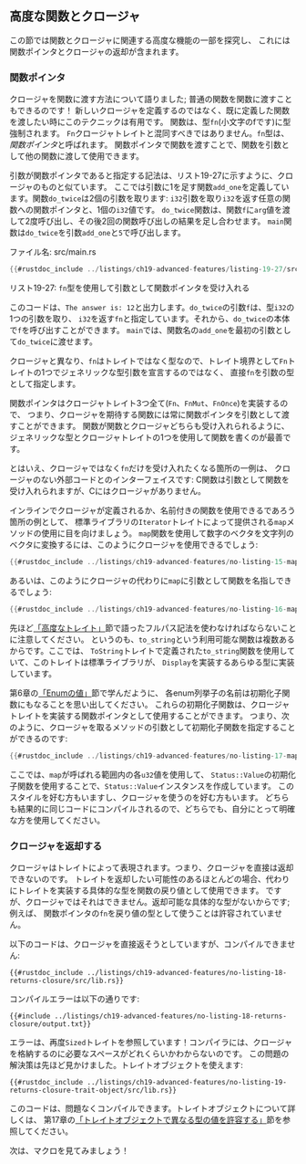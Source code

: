<!--
## Advanced Functions and Closures
-->

## 高度な関数とクロージャ

<!--
This section explores some advanced features related to functions and closures,
including function pointers and returning closures.
-->

この節では関数とクロージャに関連する高度な機能の一部を探究し、
これには関数ポインタとクロージャの返却が含まれます。

<!--
### Function Pointers
-->

### 関数ポインタ

<!--
We’ve talked about how to pass closures to functions; you can also pass regular
functions to functions! This technique is useful when you want to pass a
function you’ve already defined rather than defining a new closure. Functions
coerce to the type `fn` (with a lowercase f), not to be confused with the `Fn`
closure trait. The `fn` type is called a *function pointer*. Passing functions
with function pointers will allow you to use functions as arguments to other
functions.
-->

クロージャを関数に渡す方法について語りました; 普通の関数を関数に渡すこともできるのです！
新しいクロージャを定義するのではなく、既に定義した関数を渡したい時にこのテクニックは有用です。
関数は、型`fn`(小文字のfです)に型強制されます。
`Fn`クロージャトレイトと混同すべきではありません。`fn`型は、*関数ポインタ*と呼ばれます。
関数ポインタで関数を渡すことで、関数を引数として他の関数に渡して使用できます。

<!--
The syntax for specifying that a parameter is a function pointer is similar to
that of closures, as shown in Listing 19-27, where we’ve defined a function
`add_one` that adds one to its parameter. The function `do_twice` takes two
parameters: a function pointer to any function that takes an `i32` parameter
and returns an `i32`, and one `i32` value. The `do_twice` function calls the
function `f` twice, passing it the `arg` value, then adds the two function call
results together. The `main` function calls `do_twice` with the arguments
`add_one` and `5`.
-->


引数が関数ポインタであると指定する記法は、リスト19-27に示すように、クロージャのものと似ています。
ここでは引数に1を足す関数`add_one`を定義しています。関数`do_twice`は2個の引数を取ります:
`i32`引数を取り`i32`を返す任意の関数への関数ポインタと、1個の`i32`値です。
`do_twice`関数は、関数`f`に`arg`値を渡して2度呼び出し、その後2回の関数呼び出しの結果を足し合わせます。
`main`関数は`do_twice`を引数`add_one`と`5`で呼び出します。

<!--
<span class="filename">Filename: src/main.rs</span>
-->

<span class="filename">ファイル名: src/main.rs</span>

```rust
{{#rustdoc_include ../listings/ch19-advanced-features/listing-19-27/src/main.rs}}
```

<!--
<span class="caption">Listing 19-27: Using the `fn` type to accept a function
pointer as an argument</span>
-->

<span class="caption">リスト19-27: `fn`型を使用して引数として関数ポインタを受け入れる</span>

<!--
This code prints `The answer is: 12`. We specify that the parameter `f` in
`do_twice` is an `fn` that takes one parameter of type `i32` and returns an
`i32`. We can then call `f` in the body of `do_twice`. In `main`, we can pass
the function name `add_one` as the first argument to `do_twice`.
-->

このコードは、`The answer is: 12`と出力します。`do_twice`の引数`f`は、型`i32`の1つの引数を取り、
`i32`を返す`fn`と指定しています。それから、`do_twice`の本体で`f`を呼び出すことができます。
`main`では、関数名の`add_one`を最初の引数として`do_twice`に渡せます。

<!--
Unlike closures, `fn` is a type rather than a trait, so we specify `fn` as the
parameter type directly rather than declaring a generic type parameter with one
of the `Fn` traits as a trait bound.
-->

クロージャと異なり、`fn`はトレイトではなく型なので、トレイト境界として`Fn`トレイトの1つでジェネリックな型引数を宣言するのではなく、
直接`fn`を引数の型として指定します。

<!--
Function pointers implement all three of the closure traits (`Fn`, `FnMut`, and
`FnOnce`), meaning you can always pass a function pointer as an argument for a
function that expects a closure. It’s best to write functions using a generic
type and one of the closure traits so your functions can accept either
functions or closures.
-->

関数ポインタはクロージャトレイト3つ全て(`Fn`、`FnMut`、`FnOnce`)を実装するので、
つまり、クロージャを期待する関数には常に関数ポインタを引数として渡すことができます。
関数が関数とクロージャどちらも受け入れられるように、
ジェネリックな型とクロージャトレイトの1つを使用して関数を書くのが最善です。

<!--
That said, one example of where you would want to only accept `fn` and not
closures is when interfacing with external code that doesn’t have closures: C
functions can accept functions as arguments, but C doesn’t have closures.
-->

とはいえ、クロージャではなく`fn`だけを受け入れたくなる箇所の一例は、
クロージャのない外部コードとのインターフェイスです:
C関数は引数として関数を受け入れられますが、Cにはクロージャがありません。

<!--
couldだが、でしょうでは文を続けられないので、できるであろうにしている
-->

<!--
As an example of where you could use either a closure defined inline or a named
function, let’s look at a use of the `map` method provided by the `Iterator`
trait in the standard library. To use the `map` function to turn a vector of
numbers into a vector of strings, we could use a closure, like this:
-->

インラインでクロージャが定義されるか、名前付きの関数を使用できるであろう箇所の例として、
標準ライブラリの`Iterator`トレイトによって提供される`map`メソッドの使用に目を向けましょう。
`map`関数を使用して数字のベクタを文字列のベクタに変換するには、このようにクロージャを使用できるでしょう:

```rust
{{#rustdoc_include ../listings/ch19-advanced-features/no-listing-15-map-closure/src/main.rs:here}}
```

<!--
Or we could name a function as the argument to `map` instead of the closure,
like this:
-->

あるいは、このようにクロージャの代わりに`map`に引数として関数を名指しできるでしょう:

```rust
{{#rustdoc_include ../listings/ch19-advanced-features/no-listing-16-map-function/src/main.rs:here}}
```

<!--
Note that we must use the fully qualified syntax that we talked about earlier
in the [“Advanced Traits”][advanced-traits] section because
there are multiple functions available named `to_string`. Here, we’re using the
`to_string` function defined in the `ToString` trait, which the standard
library has implemented for any type that implements `Display`.
-->

先ほど[「高度なトレイト」][advanced-traits]節で語ったフルパス記法を使わなければならないことに注意してください。
というのも、`to_string`という利用可能な関数は複数あるからです。ここでは、
`ToString`トレイトで定義された`to_string`関数を使用していて、このトレイトは標準ライブラリが、
`Display`を実装するあらゆる型に実装しています。

<!--
Recall from the [“Enum values”][enum-values] section of Chapter
6 that the name of each enum variant that we define also becomes an initializer
function. We can use these initializer functions as function pointers that
implement the closure traits, which means we can specify the initializer
functions as arguments for methods that take closures, like so:
-->

第6章の[「Enumの値」][enum-values]節で学んだように、
各enum列挙子の名前は初期化子関数にもなることを思い出してください。
これらの初期化子関数は、クロージャトレイトを実装する関数ポインタとして使用することができます。
つまり、次のように、クロージャを取るメソッドの引数として初期化子関数を指定することができるのです:

```rust
{{#rustdoc_include ../listings/ch19-advanced-features/no-listing-17-map-initializer/src/main.rs:here}}
```

<!--
Here we create `Status::Value` instances using each `u32` value in the range
that `map` is called on by using the initializer function of `Status::Value`.
Some people prefer this style, and some people prefer to use closures. They
compile to the same code, so use whichever style is clearer to you.
-->

ここでは、`map`が呼ばれる範囲内の各`u32`値を使用して、
`Status::Value`の初期化子関数を使用することで、`Status::Value`インスタンスを作成しています。
このスタイルを好む方もいますし、クロージャを使うのを好む方もいます。
どちらも結果的に同じコードにコンパイルされるので、どちらでも、自分にとって明確な方を使用してください。

<!--
### Returning Closures
-->

### クロージャを返却する

<!--
Closures are represented by traits, which means you can’t return closures
directly. In most cases where you might want to return a trait, you can instead
use the concrete type that implements the trait as the return value of the
function. However, you can’t do that with closures because they don’t have a
concrete type that is returnable; you’re not allowed to use the function
pointer `fn` as a return type, for example.
-->

クロージャはトレイトによって表現されます。つまり、クロージャを直接は返却できないのです。
トレイトを返却したい可能性のあるほとんどの場合、代わりにトレイトを実装する具体的な型を関数の戻り値として使用できます。
ですが、クロージャではそれはできません。返却可能な具体的な型がないからです; 例えば、
関数ポインタの`fn`を戻り値の型として使うことは許容されていません。

<!--
The following code tries to return a closure directly, but it won’t compile:
-->

以下のコードは、クロージャを直接返そうとしていますが、コンパイルできません:

```rust,ignore,does_not_compile
{{#rustdoc_include ../listings/ch19-advanced-features/no-listing-18-returns-closure/src/lib.rs}}
```

<!--
The compiler error is as follows:
-->

コンパイルエラーは以下の通りです:

```console
{{#include ../listings/ch19-advanced-features/no-listing-18-returns-closure/output.txt}}
```

<!--
The error references the `Sized` trait again! Rust doesn’t know how much space
it will need to store the closure. We saw a solution to this problem earlier.
We can use a trait object:
-->

エラーは、再度`Sized`トレイトを参照しています！コンパイラには、クロージャを格納するのに必要なスペースがどれくらいかわからないのです。
この問題の解決策は先ほど見かけました。トレイトオブジェクトを使えます:

```rust,noplayground
{{#rustdoc_include ../listings/ch19-advanced-features/no-listing-19-returns-closure-trait-object/src/lib.rs}}
```

<!--
This code will compile just fine. For more about trait objects, refer to the
section [“Using Trait Objects That Allow for Values of Different
Types”][using-trait-objects-that-allow-for-values-of-different-types]
in Chapter 17.
-->

このコードは、問題なくコンパイルできます。トレイトオブジェクトについて詳しくは、
第17章の[「トレイトオブジェクトで異なる型の値を許容する」][using-trait-objects-that-allow-for-values-of-different-types]節を参照してください。

<!--
Next, let’s look at macros!
-->

次は、マクロを見てみましょう！

<!--
[advanced-traits]:
ch19-03-advanced-traits.html#advanced-traits
[enum-values]: ch06-01-defining-an-enum.html#enum-values
[using-trait-objects-that-allow-for-values-of-different-types]:
ch17-02-trait-objects.html#using-trait-objects-that-allow-for-values-of-different-types
-->

[advanced-traits]:
ch19-03-advanced-traits.html#高度なトレイト
[enum-values]: ch06-01-defining-an-enum.html#enumの値
[using-trait-objects-that-allow-for-values-of-different-types]:
ch17-02-trait-objects.html#トレイトオブジェクトで異なる型の値を許容する
